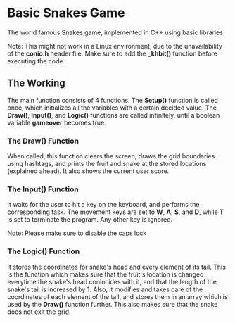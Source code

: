 # Basic Snakes Game
The world famous Snakes game, implemented in C++ using basic libraries

Note: This might not work in a Linux environment, due to the unavailability of the **conio.h** header file. Make sure to add the **_khbit()** function before executing the code.

## The Working
The main function consists of 4 functions. The **Setup()** function is called once, which initializes all the variables with a certain decided value. The **Draw()**, **Input()**, and **Logic()** functions are called infinitely, until a boolean variable **gameover** becomes true.

### The Draw() Function
When called, this function clears the screen, draws the grid boundaries using hashtags, and prints the fruit and snake at the stored locations (explained ahead). It also shows the current user score.

### The Input() Function
It waits for the user to hit a key on the keyboard, and performs the corresponding task. The movement keys are set to **W**, **A**, **S**, and **D**, while **T** is set to terminate the program. Any other key is ignored.

Note: Please make sure to disable the caps lock

### The Logic() Function
It stores the coordinates for snake's head and every element of its tail. This is the function which makes sure that the fruit's location is changed everytime the snake's head conincides with it, and that the length of the snake's tail is increased by 1. Also, it modifies and takes care of the coordinates of each element of the tail, and stores them in an array which is used by the **Draw()** function further. This also makes sure that the snake does not exit the grid.
